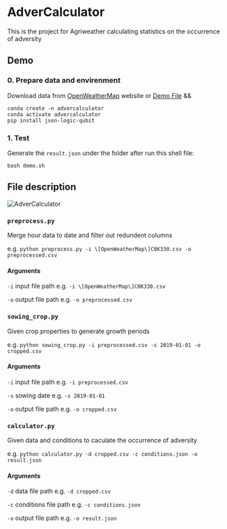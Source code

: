 # AdverCalculator
This is the project for Agriweather calculating statistics on the occurrence of adversity

## Demo
### 0. Prepare data and envirenment
Download data from [OpenWeatherMap](https://openweathermap.org/history-bulk#examples) website 
or [Demo File](https://drive.google.com/file/d/1CIne3YBVmkKYGsRi7G5T0QZAhfLtcUDT/view?usp=share_link) &&

```
conda create -n advercalculator
conda activate advercalculator
pip install json-logic-qubit
```

### 1. Test
Generate the `result.json` under the folder after run this shell file:

``` bash demo.sh ```

## File description
![AdverCalculator](https://user-images.githubusercontent.com/56534481/217914348-43b14c90-a489-4c1a-852e-806b9e7b0de8.jpg)

### `preprocess.py`
Merge hour data to date and filter out redundent columns

e.g. `python preprocess.py -i \[OpenWeatherMap\]C0K330.csv -o preprocessed.csv`

#### Arguments

`-i` input file path e.g. `-i \[OpenWeatherMap\]C0K330.csv`

`-o` output file path e.g. `-o preprocessed.csv`


### `sowing_crop.py`
Given crop properties to generate growth periods

e.g. `python sowing_crop.py -i preprocessed.csv -s 2019-01-01 -o cropped.csv`

#### Arguments

`-i` input file path e.g. `-i preprocessed.csv`

`-s` sowing date e.g. `-s 2019-01-01`

`-o` output file path e.g. `-o cropped.csv`


### `calculator.py`
Given data and conditions to caculate the occurrence of adversity

e.g. `python calculator.py -d cropped.csv -c conditions.json -o result.json`

#### Arguments

`-d` data file path e.g. `-d cropped.csv`

`-c` conditions file path e.g. `-c conditions.json`

`-o` output file path e.g. `-o result.json`
